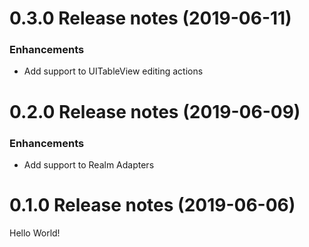 0.3.0 Release notes (2019-06-11)
=============================================================
### Enhancements
* Add support to UITableView editing actions

0.2.0 Release notes (2019-06-09)
=============================================================
### Enhancements
* Add support to Realm Adapters

0.1.0 Release notes (2019-06-06)
=============================================================
Hello World!
